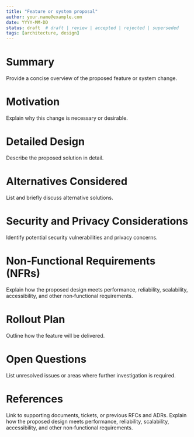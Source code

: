 ```yaml
---
title: "Feature or system proposal"
author: your.name@example.com
date: YYYY-MM-DD
status: draft  # draft | review | accepted | rejected | superseded
tags: [architecture, design]
---
```

# Summary
Provide a concise overview of the proposed feature or system change.
# Motivation
Explain why this change is necessary or desirable.
# Detailed Design
Describe the proposed solution in detail.
# Alternatives Considered
List and briefly discuss alternative solutions.
# Security and Privacy Considerations
Identify potential security vulnerabilities and privacy concerns.
# Non‑Functional Requirements (NFRs)
Explain how the proposed design meets performance, reliability, scalability, accessibility, and other non‑functional requirements.
# Rollout Plan
Outline how the feature will be delivered.
# Open Questions
List unresolved issues or areas where further investigation is required.
# References
Link to supporting documents, tickets, or previous RFCs and ADRs.
Explain how the proposed design meets performance, reliability, scalability, accessibility, and other non‑functional requirements.
